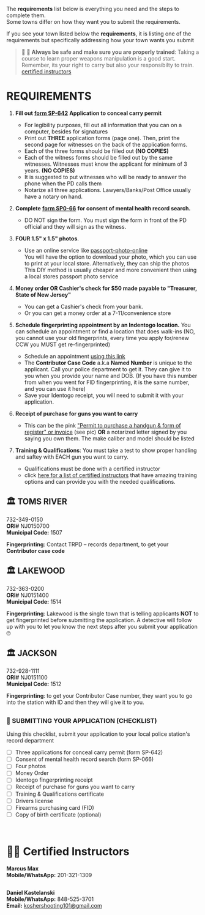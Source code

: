 The **requirements** list below is everything you need and the steps to complete them.  
Some towns differ on how they want you to submit the requirements.

If you see your town listed below the **requirements**, it is listing one of the requirements but specifically addressing how your town wants you submit

> 🔫 🚨 **Always be safe and make sure you are properly trained**: Taking a course to learn proper weapons manipulation is a good start. Remember, its your right to carry but also your responsibilty to train. [certified instructors](#-certified-instructors)

# **REQUIREMENTS**

1. **Fill out** [**form SP-642**](https://github.com/mayerlench/ccwnj/raw/main/sp-642.pdf) **Application to conceal carry permit**
    - For legibility purposes, fill out all information that you can on a computer, besides for signatures
    - Print out **THREE** application forms (page one). Then, print the second page for witnesses on the back of the application forms.
    - Each of the three forms should be filled out **(NO COPIES)**
    - Each of the witness forms should be filled out by the same witnesses. Witnesses must know the applicant for minimum of 3 years. **(NO COPIES)**
    - It is suggested to put witnesses who will be ready to answer the phone when the PD calls them
    - Notarize all three applications. Lawyers/Banks/Post Office usually have a notary on hand.

1. **Complete** [**form SP0-66**](https://github.com/mayerlench/ccwnj/raw/main/sp-066.pdf) **for consent of mental health record search.**
    - DO NOT sign the form. You must sign the form in front of the PD official and they will sign as the witness.
1. **FOUR 1.5&quot; x 1.5&quot; photos**. 
    - Use an online service like [passport-photo-online](https://passport-photo.online/en-ph/photo-1,5x1,5-inch)  
      You will have the option to download your photo, which you can use to print at your local store. Alternatively, they can ship the photos  
      This DIY method is usually cheaper and more convenient then using a local stores passport photo service
1. **Money order OR Cashier&#39;s check for $50 made payable to &quot;Treasurer, State of New Jersey&quot;**
    - You can get a Cashier&#39;s check from your bank.
    - Or you can get a money order at a 7-11/convenience store

1. **Schedule fingerprinting appointment by an Indentogo location.** You can schedule an appointment or find a location that does walk-ins (NO, you cannot use your old fingerprints, every time you apply for/renew CCW you MUST get re-fingerprinted)
   - Schedule an appointment [using this link](https://uenroll.identogo.com/workflows/2f164b)
   - The **Contributor Case Code** a.k.a **Named Number** is unique to the applicant. Call your police department to get it. They can give it to you when you provide your name and DOB. (If you have this number from when you went for FID fingerprinting, it is the same number, and you can use it here)
   - Save your Identogo receipt, you will need to submit it with your application.
1. **Receipt of purchase for guns you want to carry**
   - This can be the pink [&quot;Permit to purchase a handgun &amp; form of register&quot; or invoice](https://github.com/mayerlench/ccwnj/blob/main/receipt.jpg?raw=true) (see pic) **OR** a notarized letter signed by you saying you own them. The make caliber and model should be listed

1. **Training &amp; Qualifications**: You must take a test to show proper handling and saftey with EACH gun you want to carry.  
   - Qualifications must be done with a certified instructor
   - click [here for a list of certified instructors](#-certified-instructors) that have amazing training options and can provide you with the needed qualifications.

## 🏛️ **TOMS RIVER**  
732-349-0150    
**ORI#** NJ0150700  
**Municipal Code:** 1507  

**Fingerprinting**: Contact TRPD – records department, to get your **Contributor case code**  

## 🏛️ **LAKEWOOD**  
732-363-0200  
**ORI#** NJ0151400  
**Municipal Code:** 1514  

**Fingerprinting**: Lakewood is the single town that is telling applicants **NOT** to get fingerprinted before submitting the application. A detective will follow up with you to let you know the next steps after you submit your application 🙄

## 🏛️ **JACKSON**  
732-928-1111  
**ORI#** NJ0151100  
**Municipal Code:** 1512  

**Fingerprinting**: to get your Contributor Case number, they want you to go into the station with ID and then they will give it to you.
##
### 🔵 SUBMITTING YOUR APPLICATION (CHECKLIST)
Using this checklist, submit your application to your local police station's record department  
- [ ] Three applications for conceal carry permit (form SP-642)
- [ ] Consent of mental health record search (form SP-066)
- [ ] Four photos
- [ ] Money Order
- [ ] Identogo fingerprinting receipt
- [ ] Receipt of purchase for guns you want to carry
- [ ] Training &amp; Qualifications certificate
- [ ] Drivers license
- [ ] Firearms purchasing card (FID)
- [ ] Copy of birth certificate (optional)
<br/>

# 👨‍🏫 Certified Instructors  

**Marcus Max**    
**Mobile/WhatsApp:** 201-321-1309  

##

**Daniel Kastelanski**  
**Mobile/WhatsApp:** 848-525-3701  
**Email:** koshershooting101@gmail.com 

